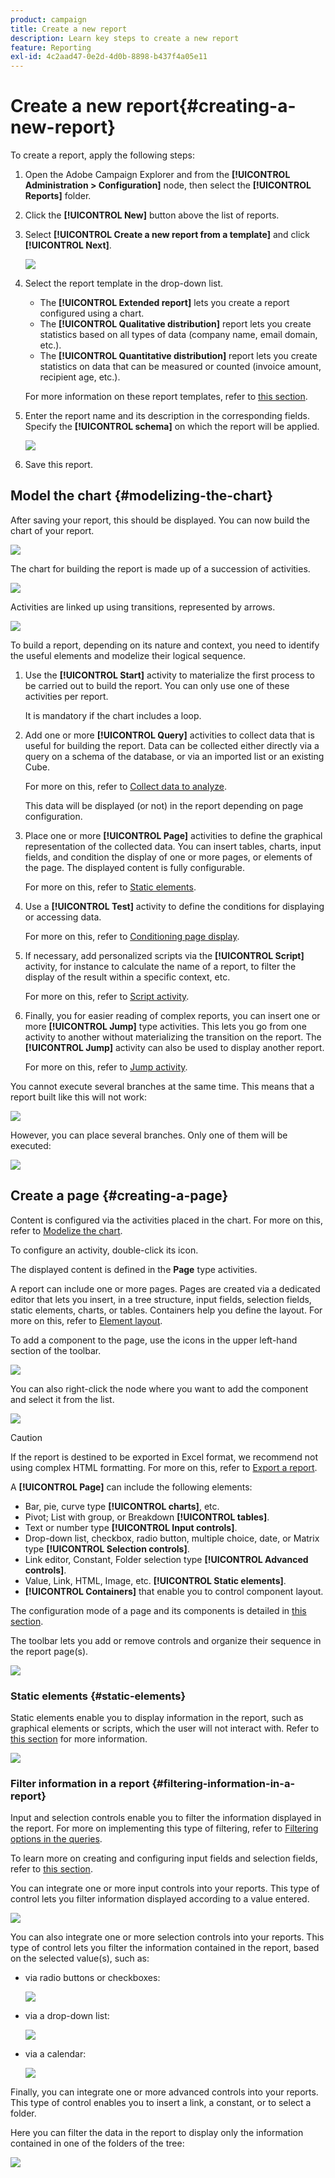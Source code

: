 ```yaml
---
product: campaign
title: Create a new report
description: Learn key steps to create a new report
feature: Reporting
exl-id: 4c2aad47-0e2d-4d0b-8898-b437f4a05e11
---
```

# Create a new report{#creating-a-new-report}

 

To create a report, apply the following steps:

1. Open the Adobe Campaign Explorer and from the **[!UICONTROL Administration > Configuration]** node, then select the **[!UICONTROL Reports]** folder.
1. Click the **[!UICONTROL New]** button above the list of reports. 
1. Select **[!UICONTROL Create a new report from a template]** and click **[!UICONTROL Next]**.

   ![](assets/s_ncs_advuser_report_wizard_new_01.png)

1. Select the report template in the drop-down list.

    * The **[!UICONTROL Extended report]** lets you create a report configured using a chart.
    * The **[!UICONTROL Qualitative distribution]** report lets you create statistics based on all types of data (company name, email domain, etc.). 
    * The **[!UICONTROL Quantitative distribution]** report lets you create statistics on data that can be measured or counted (invoice amount, recipient age, etc.).

   For more information on these report templates, refer to [this section](../../reporting/using/about-descriptive-analysis.md).

1. Enter the report name and its description in the corresponding fields. Specify the **[!UICONTROL schema]** on which the report will be applied.

   ![](assets/s_ncs_advuser_report_wizard_020.png)

1. Save this report.

## Model the chart {#modelizing-the-chart}

After saving your report, this should be displayed. You can now build the chart of your report.

![](assets/s_ncs_user_report_wizard_021.png)

The chart for building the report is made up of a succession of activities. 

![](assets/s_ncs_advuser_report_wizard_031.png)

Activities are linked up using transitions, represented by arrows.

![](assets/s_ncs_advuser_report_wizard_032.png)

To build a report, depending on its nature and context, you need to identify the useful elements and modelize their logical sequence.

1. Use the **[!UICONTROL Start]** activity to materialize the first process to be carried out to build the report. You can only use one of these activities per report.

   It is mandatory if the chart includes a loop.

1. Add one or more **[!UICONTROL Query]** activities to collect data that is useful for building the report. Data can be collected either directly via a query on a schema of the database, or via an imported list or an existing Cube.

   For more on this, refer to [Collect data to analyze](../../reporting/using/collecting-data-to-analyze.md).

   This data will be displayed (or not) in the report depending on page configuration.

1. Place one or more **[!UICONTROL Page]** activities to define the graphical representation of the collected data. You can insert tables, charts, input fields, and condition the display of one or more pages, or elements of the page. The displayed content is fully configurable.

   For more on this, refer to [Static elements](#static-elements).

1. Use a **[!UICONTROL Test]** activity to define the conditions for displaying or accessing data.

   For more on this, refer to [Conditioning page display](../../reporting/using/defining-a-conditional-content.md#conditioning-page-display).

1. If necessary, add personalized scripts via the **[!UICONTROL Script]** activity, for instance to calculate the name of a report, to filter the display of the result within a specific context, etc.

   For more on this, refer to [Script activity](../../reporting/using/advanced-functionalities.md#script-activity).

1. Finally, you for easier reading of complex reports, you can insert one or more **[!UICONTROL Jump]** type activities. This lets you go from one activity to another without materializing the transition on the report. The **[!UICONTROL Jump]** activity can also be used to display another report.

   For more on this, refer to [Jump activity](../../reporting/using/advanced-functionalities.md#jump-activity).

You cannot execute several branches at the same time. This means that a report built like this will not work:

![](assets/reporting_graph_sample_ko.png)

However, you can place several branches. Only one of them will be executed:

![](assets/reporting_graph_sample_ok.png)

## Create a page {#creating-a-page}

Content is configured via the activities placed in the chart. For more on this, refer to [Modelize the chart](#modelizing-the-chart).

To configure an activity, double-click its icon.

The displayed content is defined in the **Page** type activities.

A report can include one or more pages. Pages are created via a dedicated editor that lets you insert, in a tree structure, input fields, selection fields, static elements, charts, or tables. Containers help you define the layout. For more on this, refer to [Element layout](../../reporting/using/element-layout.md).

To add a component to the page, use the icons in the upper left-hand section of the toolbar.

![](assets/reporting_add_component_in_page.png)

You can also right-click the node where you want to add the component and select it from the list.

![](assets/s_ncs_advuser_report_wizard_09.png)

>[!CAUTION]
>
>If the report is destined to be exported in Excel format, we recommend not using complex HTML formatting. For more on this, refer to [Export a report](../../reporting/using/actions-on-reports.md#exporting-a-report).

A **[!UICONTROL Page]** can include the following elements:

* Bar, pie, curve type **[!UICONTROL charts]**, etc. 
* Pivot; List with group, or Breakdown **[!UICONTROL tables]**. 
* Text or number type **[!UICONTROL Input controls]**. 
* Drop-down list, checkbox, radio button, multiple choice, date, or Matrix type **[!UICONTROL Selection controls]**. 
* Link editor, Constant, Folder selection type **[!UICONTROL Advanced controls]**.
* Value, Link, HTML, Image, etc. **[!UICONTROL Static elements]**. 
* **[!UICONTROL Containers]** that enable you to control component layout.

The configuration mode of a page and its components is detailed in [this section](../../web/using/about-web-forms.md).

The toolbar lets you add or remove controls and organize their sequence in the report page(s).

![](assets/s_ncs_advuser_report_wizard_08.png)

### Static elements {#static-elements}

Static elements enable you to display information in the report, such as graphical elements or scripts, which the user will not interact with. Refer to [this section](../../web/using/static-elements-in-a-web-form.md#inserting-html-content) for more information.

![](assets/s_advuser_report_page_activity_03.png)

### Filter information in a report {#filtering-information-in-a-report}

Input and selection controls enable you to filter the information displayed in the report. For more on implementing this type of filtering, refer to [Filtering options in the queries](../../reporting/using/collecting-data-to-analyze.md#filtering-options-in-the-queries).

To learn more on creating and configuring input fields and selection fields, refer to [this section](../../web/using/about-web-forms.md).

You can integrate one or more input controls into your reports. This type of control lets you filter information displayed according to a value entered.

![](assets/reporting_control_text.png)

You can also integrate one or more selection controls into your reports. This type of control lets you filter the information contained in the report, based on the selected value(s), such as:

* via radio buttons or checkboxes:

  ![](assets/reporting_radio_buttons.png)

* via a drop-down list: 

  ![](assets/reporting_control_list.png)

* via a calendar:

  ![](assets/reporting_control_date.png)

Finally, you can integrate one or more advanced controls into your reports. This type of control enables you to insert a link, a constant, or to select a folder.

Here you can filter the data in the report to display only the information contained in one of the folders of the tree: 

![](assets/reporting_control_folder.png)
